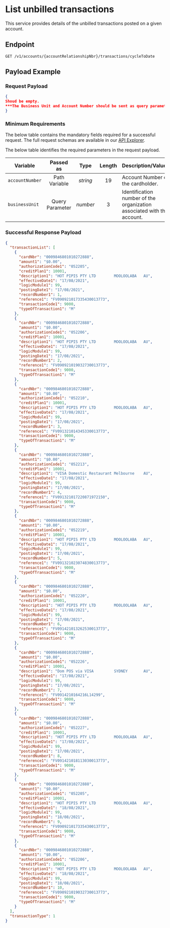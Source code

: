 # List unbilled transactions

This service provides details of the unbilled transactions posted on a given account.

## Endpoint

`GET /v1/accounts/{accountRelationshipNbr}/transactions/cycleToDate`

## Payload Example

### Request Payload

```json
{
Shoud be empty.
***The Business Unit and Account Number should be sent as query parameters and path variable.***
}
``` 

### Minimum Requirements

The below table contains the mandatory fields required for a successful request. The full request schemas are available in our [API Explorer](../api/?type=get&path=/v1/accounts/{accountRelationshipNbr}/transactions/cycleToDate).

The below table identifies the required parameters in the request payload.

| Variable | Passed as | Type | Length | Description/Values |
| -------- | :-------: | :--: | :------------: | ------------------ |
| `accountNumber` | Path Variable | *string* | 19 | Account Number of the cardholder. |
| `businessUnit` | Query Parameter | *number* | 3 | Identification number of the organization associated with the account. |

### Successful Response Payload

```json
{
  "transactionList": [
    {
      "cardNbr": "0009846801010272888",
      "amount1": "$0.00",
      "authorizationCode1": "052205",
      "creditPlan1": 10001,
      "description1": "HOT PIPIS PTY LTD        MOOLOOLABA   AU",
      "effectiveDate1": "17/08/2021",
      "logicModule1": 99,
      "postingDate1": "17/08/2021",
      "recordNumber1": 1,
      "reference1": "FV090921017335430013773",
      "transactionCode1": 9000,
      "typeOfTransaction1": "M"
    },
    {
      "cardNbr": "0009846801010272888",
      "amount1": "$0.00",
      "authorizationCode1": "052206",
      "creditPlan1": 10001,
      "description1": "HOT PIPIS PTY LTD        MOOLOOLABA   AU",
      "effectiveDate1": "17/08/2021",
      "logicModule1": 99,
      "postingDate1": "17/08/2021",
      "recordNumber1": 2,
      "reference1": "FV090921019032730013773",
      "transactionCode1": 9000,
      "typeOfTransaction1": "M"
    },
    {
      "cardNbr": "0009846801010272888",
      "amount1": "$0.00",
      "authorizationCode1": "052210",
      "creditPlan1": 10001,
      "description1": "HOT PIPIS PTY LTD        MOOLOOLABA   AU",
      "effectiveDate1": "17/08/2021",
      "logicModule1": 99,
      "postingDate1": "17/08/2021",
      "recordNumber1": 3,
      "reference1": "FV091321014345330013773",
      "transactionCode1": 9000,
      "typeOfTransaction1": "M"
    },
    {
      "cardNbr": "0009846801010272888",
      "amount1": "$0.00",
      "authorizationCode1": "052213",
      "creditPlan1": 10001,
      "description1": "VISA Domestic Restaurant Melbourne    AU",
      "effectiveDate1": "17/08/2021",
      "logicModule1": 99,
      "postingDate1": "17/08/2021",
      "recordNumber1": 4,
      "reference1": "FV091321017220871972150",
      "transactionCode1": 9000,
      "typeOfTransaction1": "M"
    },
    {
      "cardNbr": "0009846801010272888",
      "amount1": "$0.00",
      "authorizationCode1": "052219",
      "creditPlan1": 10001,
      "description1": "HOT PIPIS PTY LTD        MOOLOOLABA   AU",
      "effectiveDate1": "17/08/2021",
      "logicModule1": 99,
      "postingDate1": "17/08/2021",
      "recordNumber1": 5,
      "reference1": "FV091321023074830013773",
      "transactionCode1": 9000,
      "typeOfTransaction1": "M"
    },
    {
      "cardNbr": "0009846801010272888",
      "amount1": "$0.00",
      "authorizationCode1": "052220",
      "creditPlan1": 10001,
      "description1": "HOT PIPIS PTY LTD        MOOLOOLABA   AU",
      "effectiveDate1": "17/08/2021",
      "logicModule1": 99,
      "postingDate1": "17/08/2021",
      "recordNumber1": 6,
      "reference1": "FV091421013262530013773",
      "transactionCode1": 9000,
      "typeOfTransaction1": "M"
    },
    {
      "cardNbr": "0009846801010272888",
      "amount1": "$0.00",
      "authorizationCode1": "052226",
      "creditPlan1": 10001,
      "description1": "Dom POS via VISA         SYDNEY       AU",
      "effectiveDate1": "17/08/2021",
      "logicModule1": 99,
      "postingDate1": "17/08/2021",
      "recordNumber1": 7,
      "reference1": "FV0914210164216L14299",
      "transactionCode1": 9000,
      "typeOfTransaction1": "M"
    },
    {
      "cardNbr": "0009846801010272888",
      "amount1": "$0.00",
      "authorizationCode1": "052227",
      "creditPlan1": 10001,
      "description1": "HOT PIPIS PTY LTD        MOOLOOLABA   AU",
      "effectiveDate1": "17/08/2021",
      "logicModule1": 99,
      "postingDate1": "17/08/2021",
      "recordNumber1": 8,
      "reference1": "FV091421018113030013773",
      "transactionCode1": 9000,
      "typeOfTransaction1": "M"
    },
    {
      "cardNbr": "0009846801010272888",
      "amount1": "$0.00",
      "authorizationCode1": "052205",
      "creditPlan1": 10001,
      "description1": "HOT PIPIS PTY LTD        MOOLOOLABA   AU",
      "effectiveDate1": "18/08/2021",
      "logicModule1": 99,
      "postingDate1": "18/08/2021",
      "recordNumber1": 9,
      "reference1": "FV090921017335430013773",
      "transactionCode1": 9000,
      "typeOfTransaction1": "M"
    },
    {
      "cardNbr": "0009846801010272888",
      "amount1": "$0.00",
      "authorizationCode1": "052206",
      "creditPlan1": 10001,
      "description1": "HOT PIPIS PTY LTD        MOOLOOLABA   AU",
      "effectiveDate1": "18/08/2021",
      "logicModule1": 99,
      "postingDate1": "18/08/2021",
      "recordNumber1": 10,
      "reference1": "FV090921019032730013773",
      "transactionCode1": 9000,
      "typeOfTransaction1": "M"
    }
  ],
  "transactionType": 1
}
```

